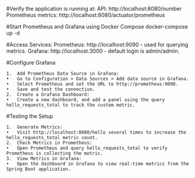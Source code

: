 #Verify the application is running at:
    API: http://localhost:8080/number
	Prometheus metrics: http://localhost:8080/actuator/prometheus

#Start Prometheus and Grafana using Docker Compose
    docker-compose up -d

#Access Services:
    Prometheus: http://localhost:9090 - used for querying metrics.
    Grafana: http://localhost:3000 - default login is admin/admin.

#Configure Grafana

	1.	Add Prometheus Data Source in Grafana:
	•	Go to Configuration > Data Sources > Add data source in Grafana.
	•	Select Prometheus and set the URL to http://prometheus:9090.
	•	Save and test the connection.
	2.	Create a Grafana Dashboard:
	•	Create a new dashboard, and add a panel using the query hello_requests_total to track the custom metric.

#Testing the Setup

	1.	Generate Metrics:
	•	Visit http://localhost:8080/hello several times to increase the hello_requests_total metric count.
	2.	Check Metrics in Prometheus:
	•	Open Prometheus and query hello_requests_total to verify Prometheus is collecting the metric.
	3.	View Metrics in Grafana:
	•	Open the dashboard in Grafana to view real-time metrics from the Spring Boot application.